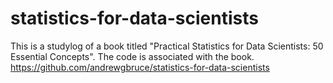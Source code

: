 # statistics-for-data-scientists
This is a studylog of a book titled "Practical Statistics for Data Scientists: 50 Essential Concepts".
The code is associated with the book.
https://github.com/andrewgbruce/statistics-for-data-scientists
